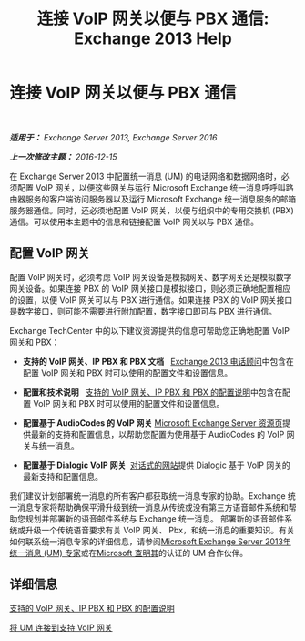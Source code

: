 ﻿---
title: '连接 VoIP 网关以便与 PBX 通信: Exchange 2013 Help'
TOCTitle: 连接 VoIP 网关以便与 PBX 通信
ms:assetid: 76bcdc54-3ec2-408a-bdbe-37826580dd62
ms:mtpsurl: https://technet.microsoft.com/zh-cn/library/Aa998872(v=EXCHG.150)
ms:contentKeyID: 50556601
ms.date: 05/21/2018
mtps_version: v=EXCHG.150
ms.translationtype: MT
---

# 连接 VoIP 网关以便与 PBX 通信

 

_**适用于：** Exchange Server 2013, Exchange Server 2016_

_**上一次修改主题：** 2016-12-15_

在 Exchange Server 2013 中配置统一消息 (UM) 的电话网络和数据网络时，必须配置 VoIP 网关，以便这些网关与运行 Microsoft Exchange 统一消息呼呼叫路由器服务的客户端访问服务器以及运行 Microsoft Exchange 统一消息服务的邮箱服务器通信。同时，还必须地配置 VoIP 网关，以便与组织中的专用交换机 (PBX) 通信。可以使用本主题中的信息和链接配置 VoIP 网关以与 PBX 通信。

## 配置 VoIP 网关

配置 VoIP 网关时，必须考虑 VoIP 网关设备是模拟网关、数字网关还是模拟数字网关设备。如果连接 PBX 的 VoIP 网关接口是模拟接口，则必须正确地配置相应的设置，以便 VoIP 网关可以与 PBX 进行通信。如果连接 PBX 的 VoIP 网关接口是数字接口，则可能不需要进行附加配置，数字接口即可与 PBX 进行通信。

Exchange TechCenter 中的以下建议资源提供的信息可帮助您正确地配置 VoIP 网关和 PBX：

  - **支持的 VoIP 网关、IP PBX 和 PBX 文档**   [Exchange 2013 电话顾问](https://technet.microsoft.com/zh-cn/library/ee364753(v=exchg.150))中包含在配置 VoIP 网关和 PBX 时可以使用的配置文件和设置信息。

  - **配置和技术说明**   [支持的 VoIP 网关、IP PBX 和 PBX 的配置说明](https://docs.microsoft.com/zh-cn/exchange/voice-mail-unified-messaging/telephone-system-integration-with-um/configuration-notes-for-voip-gateways)中包含在配置 VoIP 网关和 PBX 时可以使用的配置文件和设置信息。

  - **配置基于 AudioCodes 的 VoIP 网关** [Microsoft Exchange Server 资源页](https://www.audiocodes.com/solutions/microsoft/exchange-server)提供最新的支持和配置信息，以帮助您配置为使用基于 AudioCodes 的 VoIP 网关与统一消息。

  - **配置基于 Dialogic VoIP 网关**  [对话式的网站](https://www.dialogic.com/)提供 Dialogic 基于 VoIP 网关的最新支持和配置信息。

我们建议计划部署统一消息的所有客户都获取统一消息专家的协助。Exchange 统一消息专家将帮助确保平滑升级到统一消息从传统或没有第三方语音邮件系统和帮助您规划并部署新的语音邮件系统与 Exchange 统一消息。 部署新的语音邮件系统或升级一个传统语音要求有关 VoIP 网关、 Pbx，和统一消息的重要知识。有关如何联系统一消息专家的详细信息，请参阅[Microsoft Exchange Server 2013年统一消息 (UM) 专家](http://go.microsoft.com/fwlink/p/?linkid=262708)或在[Microsoft 查明其](https://go.microsoft.com/fwlink/p/?linkid=261951)的认证的 UM 合作伙伴。

## 详细信息

[支持的 VoIP 网关、IP PBX 和 PBX 的配置说明](https://docs.microsoft.com/zh-cn/exchange/voice-mail-unified-messaging/telephone-system-integration-with-um/configuration-notes-for-voip-gateways)

[将 UM 连接到支持 VoIP 网关](connect-um-to-a-supported-voip-gateway-exchange-2013-help.md)

